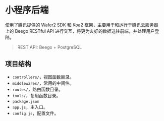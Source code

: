 # 小程序后端

使用了腾讯提供的 Wafer2 SDK 和 Koa2 框架，主要用于和运行于腾讯云服务器上的 Beego RESTful API 进行交互，将更为友好的数据送往前端，并处理用户登陆。

> REST API: Beego + PostgreSQL

## 项目结构

- `controllers/`，视图函数目录。
- `middlewares/`，常用的中间件。
- `routes/`，路由函数目录。
- `tools/`，复用函数目录。
- `package.json`
- `app.js`，主入口。
- `config.js`，配置文件。

